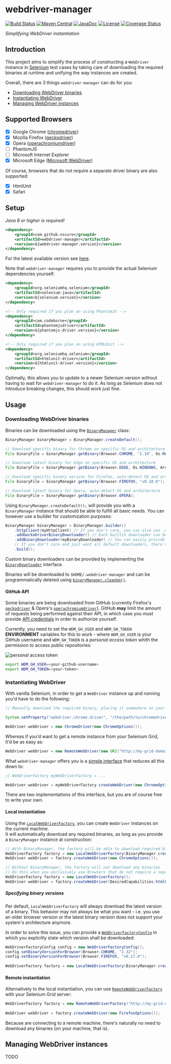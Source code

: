 # webdriver-manager
[![Build Status](https://travis-ci.org/nscuro/webdriver-manager.svg?branch=master)](https://travis-ci.org/nscuro/webdriver-manager)
[![Maven Central](https://maven-badges.herokuapp.com/maven-central/com.github.nscuro/webdriver-manager/badge.svg)](https://maven-badges.herokuapp.com/maven-central/com.github.nscuro/webdriver-manager)
[![JavaDoc](http://javadoc-badge.appspot.com/com.github.nscuro/webdriver-manager.svg?label=javadoc)](https://nscuro.github.com/webdriver-manager/javadoc)
[![License](http://img.shields.io/:license-apache-brightgreen.svg)](http://www.apache.org/licenses/LICENSE-2.0.html)
[![Coverage Status](https://coveralls.io/repos/github/nscuro/webdriver-manager/badge.svg?branch=master)](https://coveralls.io/github/nscuro/webdriver-manager?branch=master)

*Simplifying WebDriver instantiation*

## Introduction
This project aims to simplify the process of constructing a `WebDriver` instance in [Selenium](https://github.com/SeleniumHQ/selenium) test cases
by taking care of downloading the required binaries at runtime and unifying the way instances are created.

Overall, there are 3 things `webdriver-manager` can do for you:
- [Downloading WebDriver binaries](#downloading-webdriver-binaries)
- [Instantiating WebDriver](#instantiating-webdriver)
- [Managing WebDriver instances](#managing-webdriver-instances)

## Supported Browsers
- [x] Google Chrome ([chromedriver](https://sites.google.com/a/chromium.org/chromedriver/))
- [x] Mozilla Firefox ([geckodriver](https://github.com/mozilla/geckodriver))
- [x] Opera ([operachromiumdriver](https://github.com/operasoftware/operachromiumdriver))
- [ ] PhantomJS
- [ ] Microsoft Internet Explorer
- [x] Microsoft Edge ([Microsoft WebDriver](https://developer.microsoft.com/en-us/microsoft-edge/tools/webdriver/))
 
Of course, browsers that do not require a separate driver binary are also supported:
- [x] HtmlUnit
- [x] Safari

## Setup
*Java 8 or higher is required!*  

```xml
<dependency>
    <groupId>com.github.nscuro</groupId>
    <artifactId>webdriver-manager</artifactId>
    <version>${webdriver-manager.version}</version>
</dependency>
```
For the latest available version see [here](https://github.com/nscuro/webdriver-manager/releases).

Note that `webdriver-manager` requires you to provide the actual Selenium dependencies yourself:
```xml
<dependency>
    <groupId>org.seleniumhq.selenium</groupId>
    <artifactId>selenium-java</artifactId>
    <version>${selenium.version}</version>
</dependency>

<!-- Only required if you plan on using PhantomJS -->
<dependency>
    <groupId>com.codeborne</groupId>
    <artifactId>phantomjsdriver</artifactId>
    <version>${phantomjs-driver.version}</version>
</dependency>

<!-- Only required if you plan on using HTMLUnit -->
<dependency>
    <groupId>org.seleniumhq.selenium</groupId>
    <artifactId>htmlunit-driver</artifactId>
    <version>${htmlunit-driver.version}</version>
</dependency>
```
Optimally, this allows you to update to a newer Selenium version without having to wait for
`webdriver-manager` to do it. As long as Selenium does not introduce breaking changes, this
should work just fine.

## Usage

### Downloading WebDriver binaries
Binaries can be downloaded using the [`BinaryManager`](https://nscuro.github.io/webdriver-manager/javadoc/com/github/nscuro/wdm/binary/BinaryManager.html) class:
```java
BinaryManager binaryManager = BinaryManager.createDefault();

// Download specific binary for Chrome on specific OS and architecture
File binaryFile = binaryManager.getBinary(Browser.CHROME, "2.34", Os.MACOS, Architecture.X64);

// Download latest binary for Edge on specific OS and architecture
File binaryFile = binaryManager.getBinary(Browser.EDGE, Os.WINDOWS, Architecture.X86);

// Download specific binary version for Firefox, auto-detect OS and architecture
File binaryFile = binaryManager.getBinary(Browser.FIREFOX, "v0.18.0");

// Download latest binary for Opera, auto-detect OS and architecture
File binaryFile = binaryManager.getBinary(Browser.OPERA);
```

Using `BinaryManager.createDefault();` will provide you with a `BinaryManager` instance that
should be able to fulfill all basic needs. You can however use a builder for customization purposes:
```java
BinaryManager binaryManager = BinaryManager.builder()
    .httpClient(myHttpClient) // If you don't care, you can also use .defaultHttpClient()
    .addGeckoDriverBinaryDownloader() // Each builtin downloader can be added separately
    .addBinaryDownloader(myBinaryDownloader) // You can easily provide your own downloader
    // If you don't care and just want all default downloaders, there's always .addDefaultBinaryDownloaders()
    .build();
```
Custom binary downloaders can be provided by implementing the [`BinaryDownloader`](https://nscuro.github.io/webdriver-manager/javadoc/com/github/nscuro/wdm/binary/BinaryDownloader.html) interface.

Binaries will be downloaded to `$HOME/.webdriver-manager` and can be programmatically deleted 
using [`binaryManager.cleanUp()`](https://nscuro.github.io/webdriver-manager/javadoc/com/github/nscuro/wdm/binary/BinaryManager.html#cleanUp--).

#### GitHub API
Some binaries are being downloaded from GitHub (currently Firefox's [`geckodriver`](https://github.com/mozilla/geckodriver) & Opera's [`operachromiumdriver`](https://github.com/operasoftware/operachromiumdriver)).
GitHub **may** limit the amount of requests being performed against their API, in which case you must
provide [API credentials](https://help.github.com/articles/creating-a-personal-access-token-for-the-command-line/) in order to authorize yourself.

Currently, you need to set the `WDM_GH_USER` and `WDM_GH_TOKEN` **ENVIRONMENT** variables for
this to work - where `WDM_GH_USER` is your GitHub username and `WDM_GH_TOKEN` is a *personal access token*
whith the permission to access public repositories:

![personal access token](https://i.imgur.com/Lm6cWAN.png)

```bash
export WDM_GH_USER=<your-github-username>
export WDM_GH_TOKEN=<your-token>
```

### Instantiating WebDriver

With vanilla Selenium, in order to get a `WebDriver` instance up and running you'd have to do the following:
```java
// Manually download the required binary, placing it somewhere on your filesystem...

System.setProperty("webdriver.chrome.driver", "/the/path/to/chromedriver.exe");

WebDriver webDriver = new ChromeDriver(new ChromeOptions());
```

Whereas if you'd want to get a remote instance from your Selenium Grid, it'd be as easy as:
```java
WebDriver webDriver = new RemoteWebDriver(new URI("http://my-grid-domain:4444/wd/hub"), new ChromeOptions());
```

What `webdriver-manager` offers you is a [simple interface](https://nscuro.github.io/webdriver-manager/javadoc/com/github/nscuro/wdm/factory/WebDriverFactory.html) that reduces all this down to:
```java
// WebDriverFactory myWebDriverFactory = ...

WebDriver webDriver = myWebDriverFactory.createWebDriver(new ChromeOptions());
```

There are two implementations of this interface, but you are of course free to write your own.

#### Local instantiation

Using the [`LocalWebDriverFactory`](https://nscuro.github.io/webdriver-manager/javadoc/com/github/nscuro/wdm/factory/LocalWebDriverFactory.html), you can create `WebDriver` instances on the current machine.  
It will automatically download any required binaries, as long as you provide a `BinaryManager` instance at construction:

```java
// With BinaryManager, the factory will be able to download required binaries
WebDriverFactory factory = new LocalWebDriverFactory(BinaryManager.createDefault());
WebDriver webDriver = factory.createWebDriver(new ChromeOptions());

// Without BinaryManager, the factory will not download any binaries
// Do this when you exclusively use Browsers that do not require a separate binary (e.g. HTMLUnit or Safari)
WebDriverFactory factory = new LocalWebDriverFactory();
WebDriver webDriver = factory.createWebDriver(DesiredCapabilities.htmlUnit());
```

##### Specifying binary versions

Per default, `LocalWebDriverFactory` will always download the latest version of a binary.
This behavior may not always be what you want - i.e. you use an older browser version or the latest binary version
does not support your system's architecture anymore.

In order to solve this issue, you can provide a [`WebDriverFactoryConfig`](https://nscuro.github.io/webdriver-manager/javadoc/com/github/nscuro/wdm/factory/WebDriverFactoryConfig.html) in which you explicitly state which version shall be downloaded:
```java
WebDriverFactoryConfig config = new WebDriverFactoryConfig();
config.setBinaryVersionForBrowser(Browser.CHROME, "2.32");
config.setBinaryVersionForBrowser(Browser.FIREFOX, "v0.17.0");
 
WebDriverFactory factory = new LocalWebDriverFactory(BinaryManager.createDefault(), config);
```

#### Remote instantiation

Alternatively to the local instantiation, you can use [`RemoteWebDriverFactory`](https://nscuro.github.io/webdriver-manager/javadoc/com/github/nscuro/wdm/factory/RemoteWebDriverFactory.html) with your Selenium Grid server:
```java
WebDriverFactory factory = new RemoteWebDriverFactory("http://my-grid-domain:4444/wd/hub");
 
WebDriver webDriver = factory.createWebDriver(new FirefoxOptions());
```

Because are connecting to a remote machine, there's naturally no need to download any binaries (on your machine, that is).

## Managing WebDriver instances
TODO

